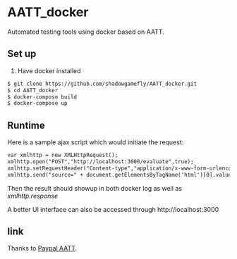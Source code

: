 # AATT_docker
Automated testing tools using docker based on AATT.

## Set up
1. Have docker installed
```sh
$ git clone https://github.com/shadowgamefly/AATT_docker.git
$ cd AATT_docker
$ docker-compose build
$ docker-compose up
```

## Runtime
Here is a sample ajax script which would initiate the request:

``` html
var xmlhttp = new XMLHttpRequest();
xmlhttp.open("POST","http://localhost:3000/evaluate",true);
xmlhttp.setRequestHeader("Content-type","application/x-www-form-urlencoded");
xmlhttp.send("source=" + document.getElementsByTagName('html')[0].value + "&output=json");
```

Then the result should showup in both docker log as well as *xmlhttp.response*

A better UI interface can also be accessed through http://localhost:3000

## link

Thanks to [Paypal AATT](https://github.com/paypal/AATT).
